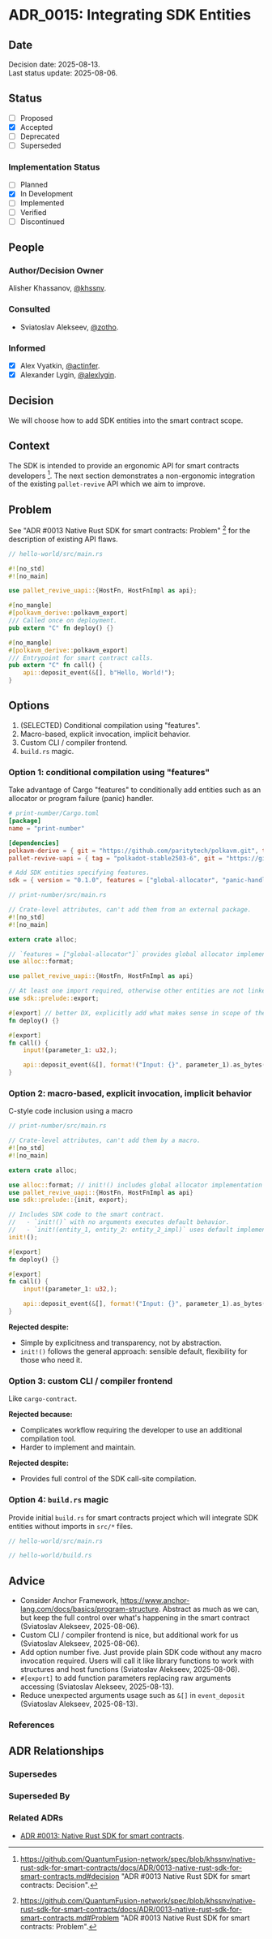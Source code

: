 # ADR_0015: Integrating SDK Entities

## Date

Decision date: 2025-08-13.  
Last status update: 2025-08-06.

## Status

- [ ] Proposed
- [x] Accepted
- [ ] Deprecated
- [ ] Superseded

### Implementation Status

- [ ] Planned
- [x] In Development
- [ ] Implemented
- [ ] Verified
- [ ] Discontinued

## People

### Author/Decision Owner

Alisher Khassanov, [@khssnv](https://github.com/khssnv).

### Consulted

- Sviatoslav Alekseev, [@zotho](https://github.com/zotho).

### Informed

- [x] Alex Vyatkin, [@actinfer](https://github.com/actinfer).
- [x] Alexander Lygin, [@alexlygin](https://github.com/AlexLgn).

## Decision

We will choose how to add SDK entities into the smart contract scope.

## Context

The SDK is intended to provide an ergonomic API for smart contracts developers [^1]. The next section demonstrates a non-ergonomic integration of the existing `pallet-revive` API which we aim to improve.

## Problem

See "ADR #0013 Native Rust SDK for smart contracts: Problem" [^2] for the description of existing API flaws.

```rust
// hello-world/src/main.rs

#![no_std]
#![no_main]

use pallet_revive_uapi::{HostFn, HostFnImpl as api};

#[no_mangle]
#[polkavm_derive::polkavm_export]
/// Called once on deployment.
pub extern "C" fn deploy() {}

#[no_mangle]
#[polkavm_derive::polkavm_export]
/// Entrypoint for smart contract calls.
pub extern "C" fn call() {
    api::deposit_event(&[], b"Hello, World!");
}
```

## Options

1. (SELECTED) Conditional compilation using "features".
2. Macro-based, explicit invocation, implicit behavior.
3. Custom CLI / compiler frontend.
4. `build.rs` magic.

### Option 1: conditional compilation using "features"

Take advantage of Cargo "features" to conditionally add entities such as an allocator or program failure (panic) handler.

```toml
# print-number/Cargo.toml
[package]
name = "print-number"

[dependencies]
polkavm-derive = { git = "https://github.com/paritytech/polkavm.git", tag = "v0.21.0" }
pallet-revive-uapi = { tag = "polkadot-stable2503-6", git = "https://github.com/paritytech/polkadot-sdk.git", default-features = false }

# Add SDK entities specifying features.
sdk = { version = "0.1.0", features = ["global-allocator", "panic-handler"] }
```

```rust
// print-number/src/main.rs

// Crate-level attributes, can't add them from an external package.
#![no_std]
#![no_main]

extern crate alloc;

// `features = ["global-allocator"]` provides global allocator implementation.
use alloc::format; 

use pallet_revive_uapi::{HostFn, HostFnImpl as api}

// At least one import required, otherwise other entities are not linked.
use sdk::prelude::export;

#[export] // better DX, explicitly add what makes sense in scope of the smart contract avoiding implementation details exposure
fn deploy() {}

#[export]
fn call() {
    input!(parameter_1: u32,);

    api::deposit_event(&[], format!("Input: {}", parameter_1).as_bytes());
}
```

### Option 2: macro-based, explicit invocation, implicit behavior

C-style code inclusion using a macro

```rust
// print-number/src/main.rs

// Crate-level attributes, can't add them by a macro.
#![no_std]
#![no_main]

extern crate alloc;

use alloc::format; // init!() includes global allocator implementation
use pallet_revive_uapi::{HostFn, HostFnImpl as api}
use sdk::prelude::{init, export};

// Includes SDK code to the smart contract.
//   - `init!()` with no arguments executes default behavior.
//   - `init!(entity_1, entity_2: entity_2_impl)` uses default implementation of the `entity_1` and user-provided implementation of the `entity_2`.
init!();

#[export]
fn deploy() {}

#[export]
fn call() {
    input!(parameter_1: u32,);

    api::deposit_event(&[], format!("Input: {}", parameter_1).as_bytes());
}
```

**Rejected despite:**

- Simple by explicitness and transparency, not by abstraction.
- `init!()` follows the general approach: sensible default, flexibility for those who need it.

### Option 3: custom CLI / compiler frontend

Like `cargo-contract`.

**Rejected because:**

- Complicates workflow requiring the developer to use an additional compilation tool.
- Harder to implement and maintain.

**Rejected despite:**

- Provides full control of the SDK call-site compilation.

### Option 4: `build.rs` magic

Provide initial `build.rs` for smart contracts project which will integrate SDK entities without imports in `src/*` files.

```rust
// hello-world/src/main.rs
```

```rust
// hello-world/build.rs
```

## Advice

- Consider Anchor Framework, <https://www.anchor-lang.com/docs/basics/program-structure>. Abstract as much as we can, but keep the full control over what's happening in the smart contract (Sviatoslav Alekseev, 2025-08-06).
- Custom CLI / compiler frontend is nice, but additional work for us (Sviatoslav Alekseev, 2025-08-06).
- Add option number five. Just provide plain SDK code without any macro invocation required. Users will call it like library functions to work with structures and host functions (Sviatoslav Alekseev, 2025-08-06).
- `#[export]` to add function parameters replacing raw arguments accessing (Sviatoslav Alekseev, 2025-08-13).
- Reduce unexpected arguments usage such as `&[]` in `event_deposit` (Sviatoslav Alekseev, 2025-08-13).

### References

[^1]: <https://github.com/QuantumFusion-network/spec/blob/khssnv/native-rust-sdk-for-smart-contracts/docs/ADR/0013-native-rust-sdk-for-smart-contracts.md#decision> "ADR #0013 Native Rust SDK for smart contracts: Decision".
[^2]: <https://github.com/QuantumFusion-network/spec/blob/khssnv/native-rust-sdk-for-smart-contracts/docs/ADR/0013-native-rust-sdk-for-smart-contracts.md#Problem> "ADR #0013 Native Rust SDK for smart contracts: Problem".

## ADR Relationships

### Supersedes

### Superseded By

### Related ADRs

- [ADR #0013: Native Rust SDK for smart contracts](https://github.com/QuantumFusion-network/spec/blob/khssnv/native-rust-sdk-for-smart-contracts/docs/ADR/0013-native-rust-sdk-for-smart-contracts.md#decision).
